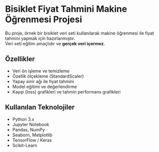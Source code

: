 # Bisiklet Fiyat Tahmini Makine Öğrenmesi Projesi

Bu proje, örnek bir bisiklet veri seti kullanılarak makine öğrenmesi ile fiyat tahmini yapmak için hazırlanmıştır.  
Veri seti eğitim amaçlıdır ve **gerçek veri içermez**.

## Özellikler
- Veri ön işleme ve temizleme
- Özellik ölçekleme (StandardScaler)
- Yapay sinir ağı ile fiyat tahmini
- Model eğitimi ve değerlendirme
- Kayıp (loss) grafikleri ve tahmin performans grafikleri

## Kullanılan Teknolojiler
- Python 3.x
- Jupyter Notebook
- Pandas, NumPy
- Seaborn, Matplotlib
- TensorFlow / Keras
- Scikit-Learn
